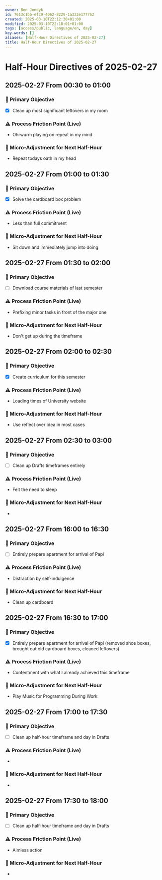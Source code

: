 ```yaml
---
owner: Ben Jendyk
id: 7613c1bb-efc9-4062-8229-1a322e177762
created: 2025-03-10T22:12:30+01:00
modified: 2025-03-10T22:18:01+01:00
tags: [access/public, language/en, day]
key-words: []
aliases: [Half-Hour Directives of 2025-02-27]
title: Half-Hour Directives of 2025-02-27
---
```


# Half-Hour Directives of 2025-02-27

## 2025-02-27 From 00:30 to 01:00

### 🎯 Primary Objective

<!-- What is the single most important thing to accomplish in this 30-minute block? Be outcome-driven. -->
- [x] Clean up most significant leftovers in my room

### ⚠️ Process Friction Point (Live)

<!-- What slowed execution or caused inefficiency? E.g., cognitive lag, distractions, unclear next step. Keep it to one key blocker. -->
- Ohrwurm playing on repeat in my mind

### 🔄 Micro-Adjustment for Next Half-Hour

<!-- What small tweak should be tested in the next session to improve process efficiency? Keep it actionable and easy to implement. -->
- Repeat todays oath in my head

## 2025-02-27 From 01:00 to 01:30

### 🎯 Primary Objective

<!-- What is the single most important thing to accomplish in this 30-minute block? Be outcome-driven. -->
- [x] Solve the cardboard box problem

### ⚠️ Process Friction Point (Live)

<!-- What slowed execution or caused inefficiency? E.g., cognitive lag, distractions, unclear next step. Keep it to one key blocker. -->
- Less than full commitment

### 🔄 Micro-Adjustment for Next Half-Hour

<!-- What small tweak should be tested in the next session to improve process efficiency? Keep it actionable and easy to implement. -->
- Sit down and immediately jump into doing

## 2025-02-27 From 01:30 to 02:00

### 🎯 Primary Objective

<!-- What is the single most important thing to accomplish in this 30-minute block? Be outcome-driven. -->
- [ ] Download course materials of last semester

### ⚠️ Process Friction Point (Live)

<!-- What slowed execution or caused inefficiency? E.g., cognitive lag, distractions, unclear next step. Keep it to one key blocker. -->
- Prefixing minor tasks in front of the major one

### 🔄 Micro-Adjustment for Next Half-Hour

<!-- What small tweak should be tested in the next session to improve process efficiency? Keep it actionable and easy to implement. -->
- Don't get up during the timeframe

## 2025-02-27 From 02:00 to 02:30

### 🎯 Primary Objective

<!-- What is the single most important thing to accomplish in this 30-minute block? Be outcome-driven. -->
- [x] Create curriculum for this semester

### ⚠️ Process Friction Point (Live)

<!-- What slowed execution or caused inefficiency? E.g., cognitive lag, distractions, unclear next step. Keep it to one key blocker. -->
- Loading times of University website

### 🔄 Micro-Adjustment for Next Half-Hour

<!-- What small tweak should be tested in the next session to improve process efficiency? Keep it actionable and easy to implement. -->
- Use reflect over idea in most cases

## 2025-02-27 From 02:30 to 03:00

### 🎯 Primary Objective

<!-- What is the single most important thing to accomplish in this 30-minute block? Be outcome-driven. -->
- [ ] Clean up Drafts timeframes entirely

### ⚠️ Process Friction Point (Live)

<!-- What slowed execution or caused inefficiency? E.g., cognitive lag, distractions, unclear next step. Keep it to one key blocker. -->
- Felt the need to sleep

### 🔄 Micro-Adjustment for Next Half-Hour

<!-- What small tweak should be tested in the next session to improve process efficiency? Keep it actionable and easy to implement. -->
-

## 2025-02-27 From 16:00 to 16:30

### 🎯 Primary Objective

<!-- What is the single most important thing to accomplish in this 30-minute block? Be outcome-driven. -->
- [ ] Entirely prepare apartment for arrival of Papi

### ⚠️ Process Friction Point (Live)

<!-- What slowed execution or caused inefficiency? E.g., cognitive lag, distractions, unclear next step. Keep it to one key blocker. -->
- Distraction by self-indulgence

### 🔄 Micro-Adjustment for Next Half-Hour

<!-- What small tweak should be tested in the next session to improve process efficiency? Keep it actionable and easy to implement. -->
- Clean up cardboard

## 2025-02-27 From 16:30 to 17:00

### 🎯 Primary Objective

<!-- What is the single most important thing to accomplish in this 30-minute block? Be outcome-driven. -->
- [x] Entirely prepare apartment for arrival of Papi (removed shoe boxes, brought out old cardboard boxes, cleaned leftovers)

### ⚠️ Process Friction Point (Live)

<!-- What slowed execution or caused inefficiency? E.g., cognitive lag, distractions, unclear next step. Keep it to one key blocker. -->
- Contentment with what I already achieved this timeframe

### 🔄 Micro-Adjustment for Next Half-Hour

<!-- What small tweak should be tested in the next session to improve process efficiency? Keep it actionable and easy to implement. -->
- Play Music for Programming During Work

## 2025-02-27 From 17:00 to 17:30

### 🎯 Primary Objective

<!-- What is the single most important thing to accomplish in this 30-minute block? Be outcome-driven. -->
- [ ] Clean up half-hour timeframe and day in Drafts

### ⚠️ Process Friction Point (Live)

<!-- What slowed execution or caused inefficiency? E.g., cognitive lag, distractions, unclear next step. Keep it to one key blocker. -->
-

### 🔄 Micro-Adjustment for Next Half-Hour

<!-- What small tweak should be tested in the next session to improve process efficiency? Keep it actionable and easy to implement. -->
-

## 2025-02-27 From 17:30 to 18:00

### 🎯 Primary Objective

<!-- What is the single most important thing to accomplish in this 30-minute block? Be outcome-driven. -->
- [ ] Clean up half-hour timeframe and day in Drafts

### ⚠️ Process Friction Point (Live)

<!-- What slowed execution or caused inefficiency? E.g., cognitive lag, distractions, unclear next step. Keep it to one key blocker. -->
- Aimless action

### 🔄 Micro-Adjustment for Next Half-Hour

<!-- What small tweak should be tested in the next session to improve process efficiency? Keep it actionable and easy to implement. -->
-
